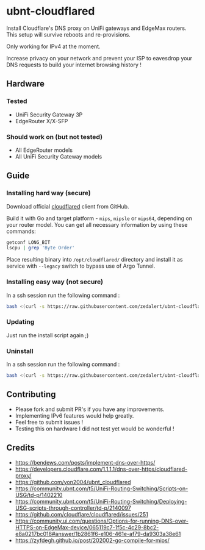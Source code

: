 # ubnt-cloudflared
Install Cloudflare's DNS proxy on UniFi gateways and EdgeMax routers. This setup will survive reboots and re-provisions.

Only working for IPv4 at the moment.

Increase privacy on your network and prevent your ISP to eavesdrop your DNS requests to build your internet browsing history !

## Hardware
### Tested
* UniFi Security Gateway 3P
* EdgeRouter X/X-SFP

### Should work on (but not tested)
* All EdgeRouter models
* All UniFi Security Gateway models

## Guide
### Installing hard way (secure)
Download official [cloudflared](https://github.com/cloudflare/cloudflared/) client from GitHub.

Build it with Go and target platform - `mips`, `mipsle` or `mips64`, depending on your router model. You can get all necessary information by using these commands:
```sh
getconf LONG_BIT
lscpu | grep 'Byte Order'
```

Place resulting binary into `/opt/cloudflared/` directory and install it as service with `--legacy` switch to bypass use of Argo Tunnel.

### Installing easy way (not secure)
In a ssh session run the following command :
```sh
bash <(curl -s https://raw.githubusercontent.com/zedalert/ubnt-cloudflared/master/install.sh)
```

### Updating
Just run the install script again ;)

### Uninstall
In a ssh session run the following command :
```sh
bash <(curl -s https://raw.githubusercontent.com/zedalert/ubnt-cloudflared/master/uninstall.sh)
```

## Contributing
* Please fork and submit PR's if you have any improvements.
* Implementing IPv6 features would help greatly.
* Feel free to submit issues !
* Testing this on hardware I did not test yet would be wonderful !

## Credits
* https://bendews.com/posts/implement-dns-over-https/
* https://developers.cloudflare.com/1.1.1.1/dns-over-https/cloudflared-proxy/
* https://github.com/yon2004/ubnt_cloudflared
* https://community.ubnt.com/t5/UniFi-Routing-Switching/Scripts-on-USG/td-p/1402210
* https://community.ubnt.com/t5/UniFi-Routing-Switching/Deploying-USG-scripts-through-controller/td-p/2140097
* https://github.com/cloudflare/cloudflared/issues/251
* https://community.ui.com/questions/Options-for-running-DNS-over-HTTPS-on-EdgeMax-device/065119c7-1f5c-4c29-8bc2-e8a0217bc018#answer/1b2861f6-e106-461e-af79-da9303a38e61
* https://zyfdegh.github.io/post/202002-go-compile-for-mips/
